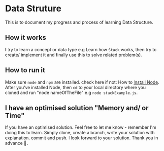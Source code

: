 # Data Struture

This is to document my progress and process of learning Data Structure.

## How it works

I try to learn a concept or data type e.g Learn how `Stack` works, then try to create/ implement it and finally use this to solve related problem(s).

## How to run it

Make sure `node` and `npm` are installed. check here if not: How to [Install Node](https://nodejs.org/en/download/).
After you've installed Node, then `cd` to your local directory where you cloned and run "node nameOfTheFile" e.g `node stackExample.js`.

## I have an optimised solution "Memory and/ or Time"

If you have an optimised solution. Feel free to let me know - remember I'm doing this to learn. Simply clone, create a branch, write your solution with explanation. commit and push. I look forward to your solution. Thank you in advance 🙏.
